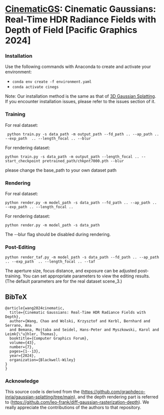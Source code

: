 # [CinematicGS](https://cinegs.mpi-inf.mpg.de/): Cinematic Gaussians:  Real-Time HDR Radiance Fields with Depth of Field [Pacific Graphics 2024]


### Installation
Use the following commands with Anaconda to create and activate your environment:
  - ```conda env create -f environment.yaml```
  - ```conda activate cinegs```
    
Note:
Our installation method is the same as that of [3D Gaussian Splatting](https://github.com/graphdeco-inria/gaussian-splatting/tree/main). If you encounter installation issues, please refer to the issues section of it.

### Training
For real dataset:

```
 python train.py -s data_path -m output_path --fd_path .. --ap_path .. --exp_path  .. --length_focal .. --blur
```
For rendering dataset:

```
python train.py -s data_path -m output_path --length_focal .. --start_checkpoint pretrained_path/chkpnt7000.pth --blur
```


please change the base_path to your own dataset path

### Rendering
For real dataset:

```
python render.py -m model_path -s data_path --fd_path .. --ap_path .. --exp_path .. --length_focal ..
```

For rendering dataset:

```
python render.py -m model_path -s data_path
```

The --blur flag should be disabled during rendering.

### Post-Editing

```
python render_taf.py -m model_path -s data_path --fd_path .. --ap_path .. --exp_path  .. --length_focal .. --taf
```

The aperture size, focus distance, and exposure can be adjusted post-training. You can set appropriate parameters to view the editing results. (The default parameters are for the real dataset scene_3.)


<section class="section" id="BibTeX">
  <div class="container is-max-desktop content">
    <h2 class="title">BibTeX</h2>
    <pre><code>@article{wang2024cinematic,
  title={Cinematic Gaussians: Real-Time HDR Radiance Fields with Depth},
  author={Wang, Chao and Wolski, Krzysztof and Kerbl, Bernhard and Serrano, Ana 
  and Bemana, Mojtaba and Seidel, Hans-Peter and Myszkowski, Karol and Leimk{\"u}hler, Thomas},
  booktitle={Computer Graphics Forum},
  volume={43},
  number={7},
  pages={1--13},
  year={2024},
  organization={Blackwell-Wiley}
}
}</code></pre>
  </div>
</section>

### Acknowledge
This source code is derived from the (https://github.com/graphdeco-inria/gaussian-splatting/tree/main), and the depth rendering part is referred to (https://github.com/leo-frank/diff-gaussian-rasterization-depth). We really appreciate the contributions of the authors to that repository.



